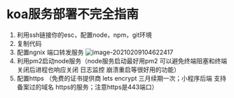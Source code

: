 # koa服务部署不完全指南

1. 利用ssh链接你的esc，配置node，npm，git环境
2. 复制代码
3. 配置ngnix 端口转发服务
![image-20210209104622417](http://qny.volcanoblog.cn/markdown/image-20210209104622417.png)
4. 利用pm2启动node服务（node服务启动最好用pm2 可以避免终端阻塞和终端关闭后进程也响应关闭 日志监控 崩溃重启等很好用的功能）
5. 配置https （免费的证书提供商 lets encrypt 三月续期一次；小程序后端 支持备案过的域名 https的服务；注意https是443端口）




